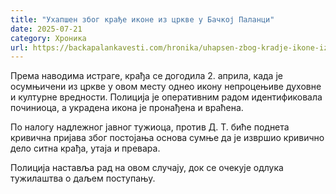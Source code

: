 ```yaml
---
title: "Ухапшен због крађе иконе из цркве у Бачкој Паланци"
date: 2025-07-21
category: Хроника
url: https://backapalankavesti.com/hronika/uhapsen-zbog-kradje-ikone-iz-crkve-u-backoj-palanci/
---
```


Према наводима истраге, крађа се догодила 2. априла, када је осумњичени из цркве у овом месту однео икону непроцењиве духовне и културне вредности. Полиција је оперативним радом идентификовала починиоца, а украдена икона је пронађена и враћена.

По налогу надлежног јавног тужиоца, против Д. Т. биће поднета кривична пријава због постојања основа сумње да је извршио кривично дело ситна крађа, утаја и превара.

Полиција наставља рад на овом случају, док се очекује одлука тужилаштва о даљем поступању.

